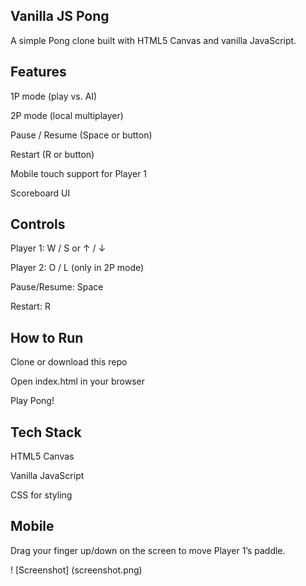 ## Vanilla JS Pong

A simple Pong clone built with HTML5 Canvas and vanilla JavaScript.

## Features

1P mode (play vs. AI)

2P mode (local multiplayer)

Pause / Resume (Space or button)

Restart (R or button)

Mobile touch support for Player 1

Scoreboard UI

## Controls

Player 1: W / S or ↑ / ↓

Player 2: O / L (only in 2P mode)

Pause/Resume: Space

Restart: R

## How to Run

Clone or download this repo

Open index.html in your browser

Play Pong!

## Tech Stack

HTML5 Canvas

Vanilla JavaScript

CSS for styling

## Mobile

Drag your finger up/down on the screen to move Player 1’s paddle.

! [Screenshot] (screenshot.png)